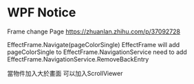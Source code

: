 # WPF Notice


Frame change Page https://zhuanlan.zhihu.com/p/37092728

EffectFrame.Navigate(pageColorSingle) EffectFrame will add pageColorSingle to EffectFrame.NavigationService need to add EffectFrame.NavigationService.RemoveBackEntry

當物件加入大於畫面 可以加入ScrollViewer
